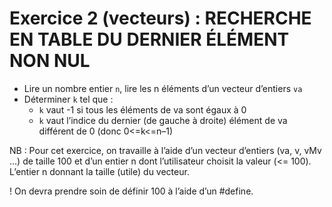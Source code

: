 # Exercice 2 (vecteurs) : RECHERCHE EN TABLE DU DERNIER ÉLÉMENT NON NUL

+ Lire un nombre entier `n`, lire les n éléments d’un vecteur d’entiers `va`
+ Déterminer `k` tel que :
  + `k` vaut -1 si tous les éléments de va sont égaux à 0 
  + `k` vaut l’indice du dernier (de gauche à droite) élément de va différent de 0 (donc 0<=k<=n–1) 

NB : Pour cet exercice, on travaille à l’aide d’un vecteur d’entiers (va, v, vMv …) de taille 100 et d’un
entier n dont l’utilisateur choisit la valeur (<= 100). L’entier n donnant la taille (utile) du vecteur.

! On devra prendre soin de définir 100 à l’aide d’un #define.
